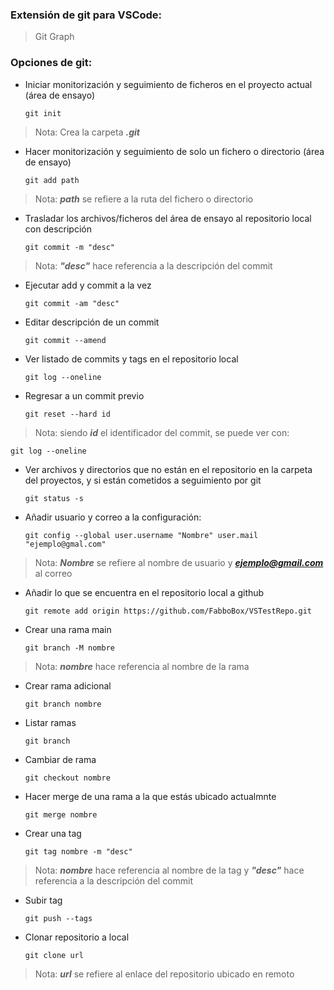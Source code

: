 ### Extensión de git para VSCode:
> Git Graph

### Opciones de git:

* Iniciar monitorización y seguimiento de ficheros en el proyecto actual	(área de ensayo)
  ~~~
  git init
  ~~~
> Nota: Crea la carpeta ***.git***

* Hacer monitorización y seguimiento de solo un fichero o directorio		(área de ensayo)
  ~~~
  git add path
  ~~~
> Nota: ***path*** se refiere a la ruta del fichero o directorio

* Trasladar los archivos/ficheros del área de ensayo al repositorio local con descripción
  ~~~
  git commit -m "desc"
  ~~~
> Nota: ***"desc"*** hace referencia a la descripción del commit

* Ejecutar add y commit a la vez
  ~~~
  git commit -am "desc"
  ~~~

* Editar descripción de un commit
  ~~~
  git commit --amend
  ~~~

* Ver listado de commits y tags en el repositorio local
  ~~~
  git log --oneline
  ~~~

* Regresar a un commit previo
  ~~~
  git reset --hard id
  ~~~
> Nota: siendo ***id*** el identificador del commit, se puede ver con:
  ~~~
  git log --oneline
  ~~~
  
* Ver archivos y directorios que no están en el repositorio en la carpeta del proyectos, y si están cometidos a seguimiento por git
  ~~~
  git status -s
  ~~~

* Añadir usuario y correo a la configuración:
  ~~~
  git config --global user.username "Nombre" user.mail "ejemplo@gmal.com"
  ~~~
> Nota: ***Nombre*** se refiere al nombre de usuario y ***ejemplo@gmail.com*** al correo

* Añadir lo que se encuentra en el repositorio local a github
  ~~~
  git remote add origin https://github.com/FabboBox/VSTestRepo.git
  ~~~

* Crear una rama main
  ~~~
  git branch -M nombre
  ~~~
> Nota: ***nombre*** hace referencia al nombre de la rama

* Crear rama adicional
  ~~~
  git branch nombre 
  ~~~

* Listar ramas
  ~~~
  git branch 
  ~~~

* Cambiar de rama
  ~~~
  git checkout nombre
  ~~~

* Hacer merge de una rama a la que estás ubicado actualmnte
  ~~~
  git merge nombre
  ~~~

* Crear una tag
  ~~~
  git tag nombre -m "desc"
  ~~~
> Nota: ***nombre*** hace referencia al nombre de la tag y ***"desc"*** hace referencia a la descripción del commit

* Subir tag
  ~~~
  git push --tags
  ~~~

* Clonar repositorio a local
  ~~~
  git clone url
  ~~~
> Nota: ***url*** se refiere al enlace del repositorio ubicado en remoto
